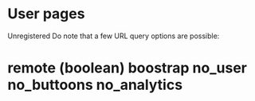 # User pages
Unregistered 
Do note that a few URL query options are possible:
# remote (boolean) boostrap no_user no_buttoons no_analytics
